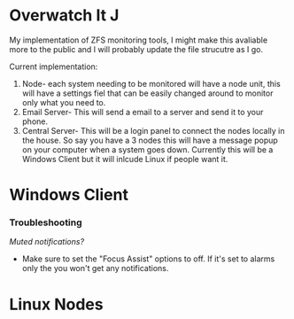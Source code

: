 # Overwatch It J
My implementation of ZFS monitoring tools, I might make this avaliable more to the public and I will probably update the file strucutre as I go.


Current implementation:
1. Node- each system needing to be monitored will have a node unit, this will have a settings fiel that can be easily changed around to monitor only what you need to.
2. Email Server- This will send a email to a server and send it to your phone.
3. Central Server- This will be a login panel to connect the nodes locally in the house. So say you have a 3 nodes this will have a message popup on your computer when a system goes down. Currently this will be a Windows Client but it will inlcude Linux if people want it.


# Windows Client
### Troubleshooting
*Muted notifications?*
- Make sure to set the "Focus Assist" options to off. If it's set to alarms only the you won't get any notifications.

# Linux Nodes
